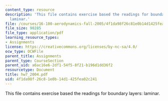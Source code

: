 ```yaml
---
content_type: resource
description: 'This file contains exercise based the readings for boundary layers:
  laminar.'
file: /courses/16-100-aerodynamics-fall-2005/4f1da98f26c81e0b14d1425fea02c241_hw7_2004.pdf
file_size: 90285
file_type: application/pdf
learning_resource_types:
- Assignments
license: https://creativecommons.org/licenses/by-nc-sa/4.0/
ocw_type: OCWFile
parent_title: Assignments
parent_type: CourseSection
parent_uid: a6ac16e6-2df1-54f5-8f21-b196d1dd36f2
resourcetype: Document
title: hw7_2004.pdf
uid: 4f1da98f-26c8-1e0b-14d1-425fea02c241
---
```

This file contains exercise based the readings for boundary layers: laminar.